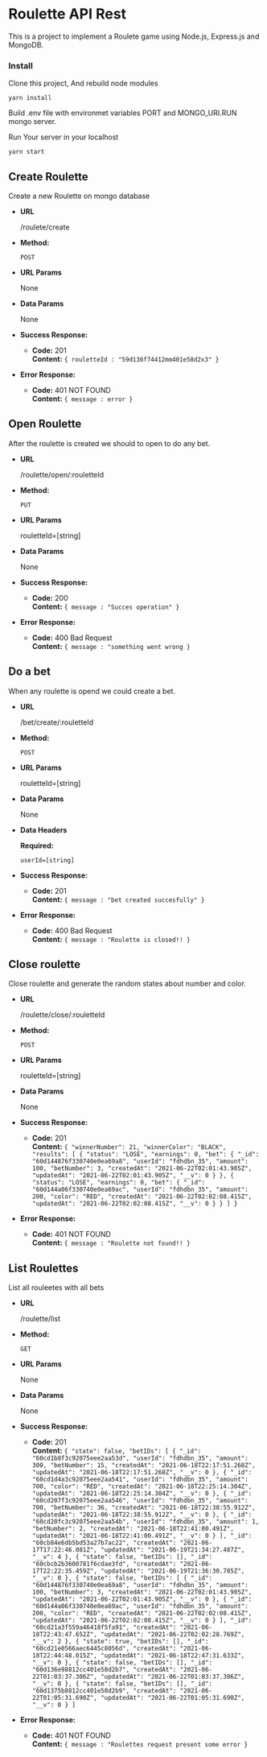 # Roulette API Rest


This is a project to implement a Roulete game using Node.js, Express.js and MongoDB.

### Install
Clone this project, And rebuild node modules
```
yarn install
```
Build .env file with environmet variables PORT and MONGO_URI.RUN mongo server.

Run Your server in your localhost
```
yarn start
```

**Create Roulette**
----
  Create a new Roulette on mongo database

* **URL**

  /roulete/create

* **Method:**
  
  `POST`
  
*  **URL Params**

   None 
  
* **Data Params**

  None

* **Success Response:**
  
  * **Code:** 201 <br />
    **Content:** `{ rouletteId : "59d136f74412mm401e58d2x3" }`
 
* **Error Response:**
  

  * **Code:** 401 NOT FOUND <br />
    **Content:** `{ message : error }`

**Open Roulette**
----
  After the roulette is created we should to open to do any bet.

* **URL**

  /roulette/open/:rouletteId

* **Method:**
  
  `PUT`
  
*  **URL Params**

   rouletteId=[string] 
  
* **Data Params**

  None

* **Success Response:**
  
  * **Code:** 200 <br />
    **Content:** `{ message : "Succes operation" }`
 
* **Error Response:**
  

  * **Code:** 400 Bad Request <br />
    **Content:** `{ message : "something went wrong }`

**Do a bet**
----
  When any roulette is opend we could create a bet.

* **URL**

  /bet/create/:rouletteId

* **Method:**
  
  `POST`
  
*  **URL Params**

   rouletteId=[string] 
  
* **Data Params**

  None

* **Data Headers**
  
   **Required:**
 
   `userId=[string]`

* **Success Response:**
  
  * **Code:** 201 <br />
    **Content:** `{ message : "bet created succesfully" }`
 
* **Error Response:**
  

  * **Code:** 400 Bad Request <br />
    **Content:** `{ message : "Roulette is closed!! }`

**Close roulette**
----
  Close roulette and generate the random states about number and color.

* **URL**

  /roulette/close/:rouletteId

* **Method:**
  
  `POST`
  
*  **URL Params**

   rouletteId=[string] 
  
* **Data Params**

  None

* **Success Response:**
  
  * **Code:** 201 <br />
    **Content:** `{
    "winnerNumber": 21,
    "winnerColor": "BLACK",
    "results": [
        {
            "status": "LOSE",
            "earnings": 0,
            "bet": {
                "_id": "60d144876f330740e0ea69a8",
                "userId": "fdhdbn_35",
                "amount": 100,
                "betNumber": 3,
                "createdAt": "2021-06-22T02:01:43.905Z",
                "updatedAt": "2021-06-22T02:01:43.905Z",
                "__v": 0
            }
        },
        {
            "status": "LOSE",
            "earnings": 0,
            "bet": {
                "_id": "60d144a06f330740e0ea69ac",
                "userId": "fdhdbn_35",
                "amount": 200,
                "color": "RED",
                "createdAt": "2021-06-22T02:02:08.415Z",
                "updatedAt": "2021-06-22T02:02:08.415Z",
                "__v": 0
            }
        }
    ]
}`
 
* **Error Response:**
  

  * **Code:** 401 NOT FOUND <br />
    **Content:** `{ message : "Roulette not found!! }`

 **List Roulettes**
----
  List all rouleetes with all bets

* **URL**

  /roulette/list

* **Method:**
  
  `GET`
  
*  **URL Params**

   None 
  
* **Data Params**

  None

* **Success Response:**
  
  * **Code:** 201 <br />
    **Content:** `{
        "state": false,
        "betIDs": [
            {
                "_id": "60cd1b8f3c92075eee2aa53d",
                "userId": "fdhdbn_35",
                "amount": 300,
                "betNumber": 15,
                "createdAt": "2021-06-18T22:17:51.268Z",
                "updatedAt": "2021-06-18T22:17:51.268Z",
                "__v": 0
            },
            {
                "_id": "60cd1d4a3c92075eee2aa541",
                "userId": "fdhdbn_35",
                "amount": 700,
                "color": "RED",
                "createdAt": "2021-06-18T22:25:14.304Z",
                "updatedAt": "2021-06-18T22:25:14.304Z",
                "__v": 0
            },
            {
                "_id": "60cd207f3c92075eee2aa546",
                "userId": "fdhdbn_35",
                "amount": 700,
                "betNumber": 36,
                "createdAt": "2021-06-18T22:38:55.912Z",
                "updatedAt": "2021-06-18T22:38:55.912Z",
                "__v": 0
            },
            {
                "_id": "60cd20fc3c92075eee2aa54b",
                "userId": "fdhdbn_35",
                "amount": 1,
                "betNumber": 2,
                "createdAt": "2021-06-18T22:41:00.491Z",
                "updatedAt": "2021-06-18T22:41:00.491Z",
                "__v": 0
            }
        ],
        "_id": "60cb84e6db5bd53a27b7ac22",
        "createdAt": "2021-06-17T17:22:46.081Z",
        "updatedAt": "2021-06-19T21:34:27.487Z",
        "__v": 4
    },
    {
        "state": false,
        "betIDs": [],
        "_id": "60cbcb2b3600781f6cdae3fd",
        "createdAt": "2021-06-17T22:22:35.459Z",
        "updatedAt": "2021-06-19T21:36:30.785Z",
        "__v": 0
    },
    {
        "state": false,
        "betIDs": [
            {
                "_id": "60d144876f330740e0ea69a8",
                "userId": "fdhdbn_35",
                "amount": 100,
                "betNumber": 3,
                "createdAt": "2021-06-22T02:01:43.905Z",
                "updatedAt": "2021-06-22T02:01:43.905Z",
                "__v": 0
            },
            {
                "_id": "60d144a06f330740e0ea69ac",
                "userId": "fdhdbn_35",
                "amount": 200,
                "color": "RED",
                "createdAt": "2021-06-22T02:02:08.415Z",
                "updatedAt": "2021-06-22T02:02:08.415Z",
                "__v": 0
            }
        ],
        "_id": "60cd21a3f559a46418f5fa91",
        "createdAt": "2021-06-18T22:43:47.652Z",
        "updatedAt": "2021-06-22T02:02:28.769Z",
        "__v": 2
    },
    {
        "state": true,
        "betIDs": [],
        "_id": "60cd21e0566aec6445c8056d",
        "createdAt": "2021-06-18T22:44:48.015Z",
        "updatedAt": "2021-06-18T22:47:31.633Z",
        "__v": 0
    },
    {
        "state": false,
        "betIDs": [],
        "_id": "60d136e98812cc401e58d2b7",
        "createdAt": "2021-06-22T01:03:37.306Z",
        "updatedAt": "2021-06-22T01:03:37.306Z",
        "__v": 0
    },
    {
        "state": false,
        "betIDs": [],
        "_id": "60d1375b8812cc401e58d2b9",
        "createdAt": "2021-06-22T01:05:31.690Z",
        "updatedAt": "2021-06-22T01:05:31.690Z",
        "__v": 0
    }
]`
 
* **Error Response:**
  

  * **Code:** 401 NOT FOUND <br />
    **Content:** `{ message : "Roulettes request present some error }`
 

